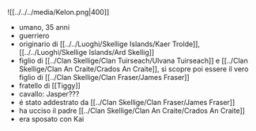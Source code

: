 ![[../../../media/Kelon.png|400]]

- umano, 35 anni
- guerriero
- originario di [[../../Luoghi/Skellige Islands/Kaer Trolde]], [[../../Luoghi/Skellige Islands/Ard Skellig]] 
- figlio di [[../Clan Skellige/Clan Tuirseach/Ulvana Tuirseach]] e [[../Clan Skellige/Clan An Craite/Crados An Craite]], si scopre poi essere il vero figlio di [[../Clan Skellige/Clan Fraser/James Fraser]] 
- fratello di [[Tiggy]]
- cavallo: Jasper???
- é stato addestrato da [[../Clan Skellige/Clan Fraser/James Fraser]] 
- ha ucciso il padre [[../Clan Skellige/Clan An Craite/Crados An Craite]] 
- era sposato con Kai